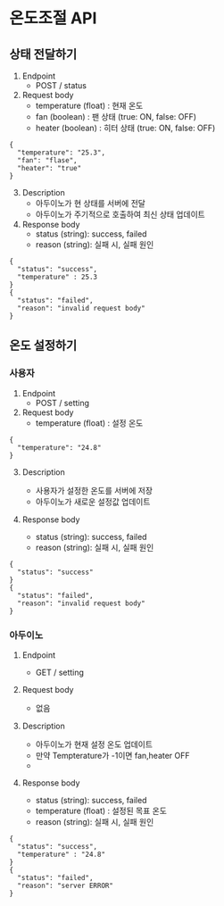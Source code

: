 # 온도조절 API

## 상태 전달하기
1. Endpoint
   - POST / status
2. Request body 
   - temperature (float) : 현재 온도
   - fan (boolean) : 팬 상태 (true: ON, false: OFF)
   - heater (boolean) : 히터 상태 (true: ON, false: OFF)
~~~
{
  "temperature": "25.3",
  "fan": "flase",
  "heater": "true"
}
~~~
3. Description
   - 아두이노가 현 상태를 서버에 전달
   - 아두이노가 주기적으로 호출하여 최신 상태 업데이트
4. Response body
   - status (string): success, failed
   - reason (string): 실패 시, 실패 원인
~~~
{
  "status": "success",
  "temperature" : 25.3
}
{
  "status": "failed",
  "reason": "invalid request body"
}
~~~

## 온도 설정하기 

### 사용자
1. Endpoint
   - POST / setting
2. Request body 
   - temperature (float) : 설정 온도
~~~
{
  "temperature": "24.8"
}
~~~
3. Description
   - 사용자가 설정한 온도를 서버에 저장
   - 아두이노가 새로운 설정값 업데이트
     
4. Response body
   - status (string): success, failed
   - reason (string): 실패 시, 실패 원인
~~~
{
  "status": "success"
}
{
  "status": "failed",
  "reason": "invalid request body"
}
~~~

### 아두이노
1. Endpoint
   - GET / setting
2. Request body 
   - 없음

3. Description
   - 아두이노가 현재 설정 온도 업데이트
   - 만약 Tempterature가 -1이면 fan,heater OFF
   - 
4. Response body
   - status (string): success, failed
   - temperature (float) : 설정된 목표 온도
   - reason (string): 실패 시, 실패 원인
~~~
{
  "status": "success",
  "temperature" : "24.8"
}
{
  "status": "failed",
  "reason": "server ERROR"
}
~~~


